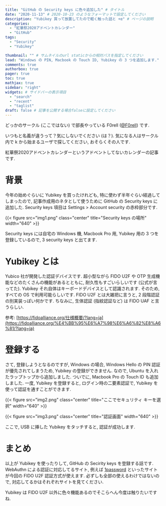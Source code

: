 ```yaml
---
title: "GitHub の Security keys に色々追加した" # タイトル
date: "2020-11-13" # 2020-10-23 のようなフォーマットで設定してください
description: "Yubikey 買って放置してたので軽く触った話と +α" # ページの説明
categories:
  - "紅華祭2020アドベントカレンダー"
  - "GitHub"
tags:
  - "Security"
  - "Yubikey"

thumbnail: "" # サムネイルのurl staticからの相対パスを指定してください
lead: "Windows の PIN, Macbook の Touch ID, Yubikey の 3 つを追加します." # リード文
comments: true
authorbox: true
pager: true
toc: true
mathjax: true
sidebar: "right"
widgets: # サイドバーの表示項目
  - "search"
  - "recent"
  - "taglist"
draft: false # 記事を公開する場合falseに設定してください
---
```


どっかのサークル (ここではない) で部長やっている F0rell ([@F0rell](https://twitter.com/f0rell)) です.

いつもと名義が違うって？気にしないでください (は？). 気になる人はサークル内で k から始まるユーザで探してください, おそらくその人です.

紅華祭2020アドベントカレンダーというアドベントしてないカレンダーの記事です.

# 背景
今年の始めぐらいに Yubikey を買ったけれども, 特に使わず半年ぐらい経過してしまったので, 記事作成用のネタとして使うために GitHub の Security keys に追加した.
Security keys 項目は Settings > Account security の赤枠部分です.

{{< figure src="img1.png" class="center" title="Security keys の場所" width="640" >}}

Security keys には自宅の Windows 機, Macbook Pro 用, Yubikey 用の 3 つを登録しているので, 3 security keys と出てます.

# Yubikey とは
Yubico 社が開発した認証デバイスです. 超小型ながら FIDO U2F や OTP 生成機能などのたくさんの機能があるとともに, 耐久性もすごいらしいです (公式が言ってた).
Yubikey それ自体はキーボードデバイスとして認識されます. そのため, すべての OS で利用可能らしいです.
FIDO U2F とは大雑把に言うと, 2 段階認証の別実装っぽい何かです.
ちなみに, 生体認証 (指紋認証など) は FIDO UAF と言うらしい.

参考: [https://fidoalliance.org/仕様概要/?lang=ja](https://fidoalliance.org/%E4%BB%95%E6%A7%98%E6%A6%82%E8%A6%81/?lang=ja)

# 登録する
さて, 登録しようとなるのですが, Windows の場合, Windows Hello の PIN 認証が優先されてしまうため, Yubikey の登録ができません.
なので, Ubuntu を入れたラップトップから追加しました.
ついでに, Macbook Pro の Touch ID も追加しました.
一度, Yubikey を登録すると, ログイン時の二要素認証で, Yubikey を使って認証を通すことができます.

{{< figure src="img2.png" class="center" title="ここでセキュリティ キーを選択" width="640" >}}

{{< figure src="img3.png" class="center" title="認証画面" width="640" >}}

ここで, USB に挿した Yubikey をタッチすると, 認証が成功します.

# まとめ
以上が Yubikey を使ったりして, GitHub の Secirity keys を登録する話です.
WebAuthn による認証に対応してるサイト, 例えば [1password](https://1password.com/jp/) といったサイトが今回の FIDO U2F 認証方式が使えます.
必ずしも全部の使えるわけではないので, 対応してるかはそれぞれサイトを見てください.

Yubikey は FIDO U2F 以外に色々機能あるのでそこらへん今度は触りたいですね.
